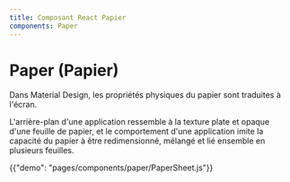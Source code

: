 ```yaml
---
title: Composant React Papier
components: Paper
---
```


# Paper (Papier)

<p class="description">Dans Material Design, les propriétés physiques du papier sont traduites à l'écran. </p>

L'arrière-plan d'une application ressemble à la texture plate et opaque d'une feuille de papier, et le comportement d'une application imite la capacité du papier à être redimensionné, mélangé et lié ensemble en plusieurs feuilles.

{{"demo": "pages/components/paper/PaperSheet.js"}}

